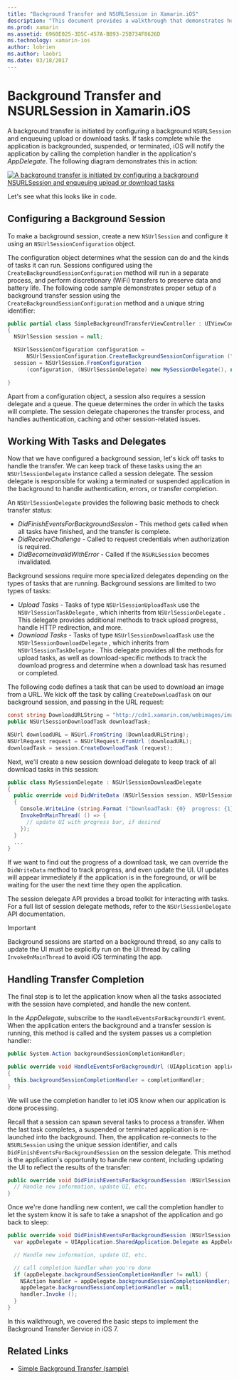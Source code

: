 ```yaml
---
title: "Background Transfer and NSURLSession in Xamarin.iOS"
description: "This document provides a walkthrough that demonstrates how to use background transfer and NSUrlSession to kick off the download of a large image, and continue that download when the app is placed in the background."
ms.prod: xamarin
ms.assetid: 6960E025-3D5C-457A-B893-25B734F8626D
ms.technology: xamarin-ios
author: lobrien
ms.author: laobri
ms.date: 03/18/2017
---
```


# Background Transfer and NSURLSession in Xamarin.iOS

A background transfer is initiated by configuring a background `NSURLSession` and enqueuing upload or download tasks. If tasks complete while the application is backgrounded, suspended, or terminated, iOS will notify the application by calling the completion handler in the application's *AppDelegate*. The following diagram demonstrates this in action:

 [![](background-transfer-walkthrough-images/transfer.png "A background transfer is initiated by configuring a background NSURLSession and enqueuing upload or download tasks")](background-transfer-walkthrough-images/transfer.png#lightbox)

Let's see what this looks like in code.

## Configuring a Background Session

To make a background session, create a new `NSUrlSession` and configure it using an `NSUrlSessionConfiguration` object.

The configuration object determines what the session can do and the kinds of tasks it can run.
Sessions configured using the `CreateBackgroundSessionConfiguration` method will run in a separate process,
and perform discretionary (WiFi) transfers to preserve data and battery life.
The following code sample demonstrates proper setup of a background transfer session
using the `CreateBackgroundSessionConfiguration` method and a unique string identifier:

```csharp
public partial class SimpleBackgroundTransferViewController : UIViewController
{
  NSUrlSession session = null;

  NSUrlSessionConfiguration configuration =
      NSUrlSessionConfiguration.CreateBackgroundSessionConfiguration ("com.SimpleBackgroundTransfer.BackgroundSession");
  session = NSUrlSession.FromConfiguration
      (configuration, (NSUrlSessionDelegate) new MySessionDelegate(), new NSOperationQueue());

}
```

Apart from a configuration object, a session also requires a session delegate and a queue.
The queue determines the order in which the tasks will complete. The session delegate
chaperones the transfer process, and handles authentication, caching and other session-related issues.

## Working With Tasks and Delegates

Now that we have configured a background session, let's kick off tasks to handle the transfer. We can keep track of these tasks using the an `NSUrlSessionDelegate` instance called a session delegate. The session delegate is responsible for waking a terminated or suspended application in the background to handle authentication, errors, or transfer completion.

An `NSUrlSessionDelegate` provides the following basic methods to check transfer status:

-  *DidFinishEventsForBackgroundSession* - This method gets called when all tasks have finished, and the transfer is complete.
-  *DidReceiveChallenge* - Called to request credentials when authorization is required.
-  *DidBecomeInvalidWithError* - Called if the  `NSURLSession` becomes invalidated.


Background sessions require more specialized delegates depending on the types of tasks that are running. Background sessions are limited to two types of tasks:

-  *Upload Tasks* - Tasks of type  `NSUrlSessionUploadTask` use the  `NSUrlSessionTaskDelegate` , which inherits from  `NSUrlSessionDelegate` . This delegate provides additional methods to track upload progress, handle HTTP redirection, and more.
-  *Download Tasks* - Tasks of type  `NSUrlSessionDownloadTask` use the  `NSUrlSessionDownloadDelegate` , which inherits from  `NSUrlSessionTaskDelegate` . This delegate provides all the methods for upload tasks, as well as download-specific methods to track the download progress and determine when a download task has resumed or completed.


The following code defines a task that can be used to download an image from a URL. We kick off the task by calling `CreateDownloadTask` on our background session, and passing in the URL request:

```csharp
const string DownloadURLString = "http://cdn1.xamarin.com/webimages/images/xamarin.png";
public NSUrlSessionDownloadTask downloadTask;

NSUrl downloadURL = NSUrl.FromString (DownloadURLString);
NSUrlRequest request = NSUrlRequest.FromUrl (downloadURL);
downloadTask = session.CreateDownloadTask (request);
```

Next, we'll create a new session download delegate to keep track of all download tasks in this session:

```csharp
public class MySessionDelegate : NSUrlSessionDownloadDelegate
{
  public override void DidWriteData (NSUrlSession session, NSUrlSessionDownloadTask downloadTask, long bytesWritten, long totalBytesWritten, long totalBytesExpectedToWrite)
  {
    Console.WriteLine (string.Format ("DownloadTask: {0}  progress: {1}", downloadTask, progress));
    InvokeOnMainThread( () => {
      // update UI with progress bar, if desired
    });
  }
  ...
}
```

If we want to find out the progress of a download task, we can override the `DidWriteData` method to track progress, and even update the UI. UI updates will appear immediately if the application is in the foreground, or will be waiting for the user the next time they open the application.

The session delegate API provides a broad toolkit for interacting with tasks. For a full list of session delegate methods, refer to the `NSUrlSessionDelegate` API documentation.

> [!IMPORTANT]
> Background sessions are started on a background thread, so any calls to update the UI must be explicitly run on the UI thread by calling `InvokeOnMainThread` to avoid iOS terminating the app. 


## Handling Transfer Completion

The final step is to let the application know when all the tasks associated with the session have completed, and handle the new content.

In the *AppDelegate*, subscribe to the `HandleEventsForBackgroundUrl` event. When the application enters the background and a transfer session is running, this method is called and the system passes us a completion handler:

```csharp
public System.Action backgroundSessionCompletionHandler;

public override void HandleEventsForBackgroundUrl (UIApplication application, string sessionIdentifier, System.Action completionHandler)
{
  this.backgroundSessionCompletionHandler = completionHandler;
}
```

We will use the completion handler to let iOS know when our application is done processing.

Recall that a session can spawn several tasks to process a transfer. When the last task completes, a suspended or terminated application is re-launched into the background. Then, the application re-connects to the `NSURLSession` using the unique session identifier, and calls `DidFinishEventsForBackgroundSession` on the session delegate. This method is the application's opportunity to handle new content, including updating the UI to reflect the results of the transfer:

```csharp
public override void DidFinishEventsForBackgroundSession (NSUrlSession session) {
  // Handle new information, update UI, etc.
}
```

Once we're done handling new content, we call the completion handler to let the system know it is safe to take a snapshot of the application and go back to sleep:

```csharp
public override void DidFinishEventsForBackgroundSession (NSUrlSession session) {
  var appDelegate = UIApplication.SharedApplication.Delegate as AppDelegate;

  // Handle new information, update UI, etc.

  // call completion handler when you're done
  if (appDelegate.backgroundSessionCompletionHandler != null) {
    NSAction handler = appDelegate.backgroundSessionCompletionHandler;
    appDelegate.backgroundSessionCompletionHandler = null;
    handler.Invoke ();
  }
}
```

In this walkthrough, we covered the basic steps to implement the Background Transfer Service in iOS 7.



## Related Links

- [Simple Background Transfer (sample)](https://docs.microsoft.com/samples/xamarin/ios-samples/simplebackgroundtransfer)
